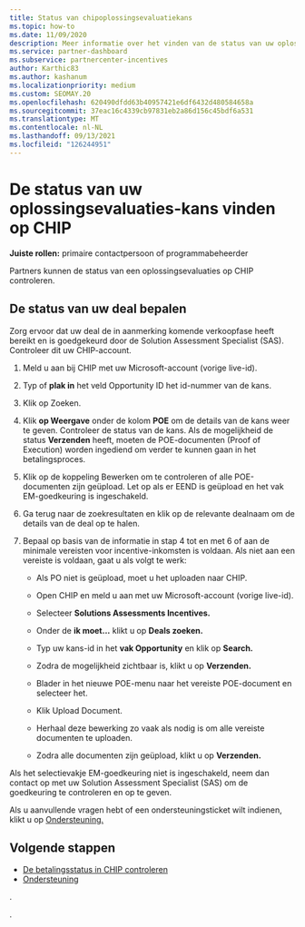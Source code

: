 ```yaml
---
title: Status van chipoplossingsevaluatiekans
ms.topic: how-to
ms.date: 11/09/2020
description: Meer informatie over het vinden van de status van uw oplossingsevaluatiekans in chip (Channel Incentives Platform).
ms.service: partner-dashboard
ms.subservice: partnercenter-incentives
author: Karthic83
ms.author: kashanum
ms.localizationpriority: medium
ms.custom: SEOMAY.20
ms.openlocfilehash: 620490dfdd63b40957421e6df6432d480584658a
ms.sourcegitcommit: 37eac16c4339cb97831eb2a86d156c45bdf6a531
ms.translationtype: MT
ms.contentlocale: nl-NL
ms.lasthandoff: 09/13/2021
ms.locfileid: "126244951"
---
```

# <a name="find-your-solution-assessments-opportunity-status-on-chip"></a>De status van uw oplossingsevaluaties-kans vinden op CHIP

**Juiste rollen:** primaire contactpersoon of programmabeheerder

Partners kunnen de status van een oplossingsevaluaties op CHIP controleren.

## <a name="determine-the-status-of-your-deal"></a>De status van uw deal bepalen

Zorg ervoor dat uw deal de in aanmerking komende verkoopfase heeft bereikt en is goedgekeurd door de Solution Assessment Specialist (SAS). Controleer dit uw CHIP-account.

1. Meld u aan bij CHIP met uw Microsoft-account (vorige live-id).
1. Typ of **plak in** het veld Opportunity ID het id-nummer van de kans.
3. Klik op Zoeken.

1. Klik **op Weergave** onder de kolom **POE** om de details van de kans weer te geven. Controleer de status van de kans. Als de mogelijkheid de status **Verzenden** heeft, moeten de POE-documenten (Proof of Execution) worden ingediend om verder te kunnen gaan in het betalingsproces.
 
1. Klik op de koppeling Bewerken om te controleren of alle POE-documenten zijn geüpload. Let op als er EEND is geüpload en het vak EM-goedkeuring is ingeschakeld.
 
1. Ga terug naar de zoekresultaten en klik op de relevante dealnaam om de details van de deal op te halen. 

1. Bepaal op basis van de informatie in stap 4 tot en met 6 of aan de minimale vereisten voor incentive-inkomsten is voldaan. Als niet aan een vereiste is voldaan, gaat u als volgt te werk:
 
     - Als PO niet is geüpload, moet u het uploaden naar CHIP.
 
     - Open CHIP en meld u aan met uw Microsoft-account (vorige live-id).
 
     - Selecteer **Solutions Assessments Incentives.**

     - Onder de **ik moet...** klikt u op **Deals zoeken.**

     - Typ uw kans-id in het **vak Opportunity** en klik op **Search.**

     - Zodra de mogelijkheid zichtbaar is, klikt u op **Verzenden.**
  
     - Blader in het nieuwe POE-menu naar het vereiste POE-document en selecteer het.

     - Klik Upload Document.

     - Herhaal deze bewerking zo vaak als nodig is om alle vereiste documenten te uploaden.

     - Zodra alle documenten zijn geüpload, klikt u op **Verzenden.**

Als het selectievakje EM-goedkeuring niet is ingeschakeld, neem dan contact op met uw Solution Assessment Specialist (SAS) om de goedkeuring te controleren en op te geven.
 
Als u aanvullende vragen hebt of een ondersteuningsticket wilt indienen, klikt u op [Ondersteuning.](report-problems-with-partner-center.md)

## <a name="next-steps"></a>Volgende stappen

- [De betalingsstatus in CHIP controleren](chip-payment-status.md)
- [Ondersteuning](report-problems-with-partner-center.md)

.




.






